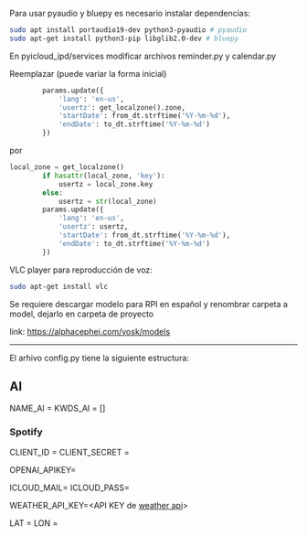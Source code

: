 Para usar pyaudio y bluepy es necesario instalar dependencias:

```bash
sudo apt install portaudio19-dev python3-pyaudio # pyaudio
sudo apt-get install python3-pip libglib2.0-dev # bluepy
```

En pyicloud_ipd/services modificar archivos reminder.py y calendar.py

Reemplazar (puede variar la forma inicial)

```python
        params.update({
            'lang': 'en-us',
            'usertz': get_localzone().zone,
            'startDate': from_dt.strftime('%Y-%m-%d'),
            'endDate': to_dt.strftime('%Y-%m-%d')
        })
```

por

```python
local_zone = get_localzone()
        if hasattr(local_zone, 'key'):
            usertz = local_zone.key
        else:
            usertz = str(local_zone)
        params.update({
            'lang': 'en-us',
            'usertz': usertz,
            'startDate': from_dt.strftime('%Y-%m-%d'),
            'endDate': to_dt.strftime('%Y-%m-%d')
        })
```

VLC player para reproducción de voz:

```bash
sudo apt-get install vlc
```

Se requiere descargar modelo para RPI en español y renombrar carpeta a model, dejarlo en carpeta de proyecto

link: https://alphacephei.com/vosk/models

---

El arhivo config.py tiene la siguiente estructura:

## AI

NAME_AI = <nombre de asistente virtual para reconocimiento>
KWDS_AI = [<Lista con keywords que identifica a asistente>]

### Spotify

CLIENT_ID = <Client id de Spotify>
CLIENT_SECRET = <Client secret de Spotify>

OPENAI_APIKEY=<Key de api OpenAI>

ICLOUD_MAIL=<id de icloud para acceso a datos>
ICLOUD_PASS=<password de icloud>

WEATHER_API_KEY=<API KEY de [weather api](https://www.weatherapi.com)>

LAT = <coordenadas de longitud para el clima>
LON = <coordenadas de latitud para el clima>


